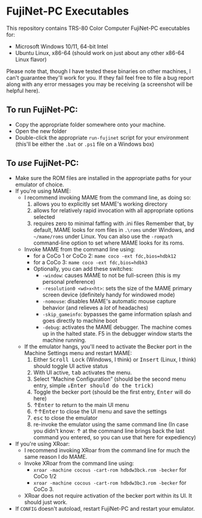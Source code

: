 # FujiNet-PC Executables
This repository contains TRS-80 Color Computer FujiNet-PC executables for:
- Microsoft Windows 10/11, 64-bit Intel
- Ubuntu Linux, x86-64 (should work on just about any other x86-64 Linux flavor)

Please note that, though I have tested these binaries on other machines, I can't guarantee they'll work for you.  If they fail feel free to file a bug report along with any error messages you may be receiving (a screenshot will be helpful here).

## To run FujiNet-PC:
- Copy the appropriate folder somewhere onto your machine.
- Open the new folder
- Double-click the appropriate `run-fujinet` script for your environment (this'll be either the `.bat` or `.ps1` file on a Windows box)

## To *use* FujiNet-PC:
- Make sure the ROM files are installed in the appropriate paths for your emulator of choice.
- If you're using MAME:
  - I recommend invoking MAME from the command line, as doing so:
    1) allows you to explicitly set MAME's working directory
	2) allows for relatively rapid invocation with all appropriate options selected
	3) requires zero to minimal faffing with .ini files
	Remember that, by default, MAME looks for rom files in `.\roms` under Windows, and `~/mame/roms` under Linux.  You can also use the `-rompath` command-line option to set where MAME looks for its roms.
  - Invoke MAME from the command line using:
    - for a CoCo 1 or CoCo 2: `mame coco -ext fdc,bios=hdbk12`
	- for a CoCo 3: `mame coco -ext fdc,bios=hdbk3`
	- Optionally, you can add these switches:
	  - `-window`: causes MAME to not be full-screen (this is my personal preference)
	  - `-resolution0 <wd>x<ht>`: sets the size of the MAME primary screen device (definitely handy for windowed mode)
	  - `-nomouse`: disables MAME's automatic mouse capture behavior (and relieves a *lot* of headaches)
	  - `-skip_gameinfo`: bypasses the game information splash and goes directly to machine boot
	  - `-debug`: activates the MAME debugger.  The machine comes up in the halted state.  <kdb>F5</kbd> in the debugger window starts the machine running.
  - If the emulator hangs, you'll need to activate the Becker port in the Machine Settings menu and restart MAME:
    1) Either <kbd>Scroll Lock</kbd> (Windows, I think) or <kbd>Insert</kbd> (Linux, I think) should toggle UI active status
	2) With UI active, <kbd>tab</kbd> activates the menu.
	3) Select “Machine Configuration” (should be the second menu entry, simple <kbd>↓<kbd><kbd>Enter</kbd> should do the trick)
	4) Toggle the becker port (should be the first entry, <kbd>Enter</kbd> will do here)
	5) <kdb>↑</kbd><kbd>Enter</kbd> to return to the main UI menu
	6) <kdb>↑</kbd><kdb>↑</kbd><kbd>Enter</kbd> to close the UI menu and save the settings
	7) <kbd>esc</kbd> to close the emulator
	8) re-invoke the emulator using the same command line (In case you didn't know: <kdb>↑</kbd> at the command line brings back the last command you entered, so you can use that here for expediency)
- If you're using XRoar:
  - I recommend invoking XRoar from the command line for much the same reason I do MAME.
  - Invoke XRoar from the command line using:
    - `xroar -machine cocous -cart-rom hdbdw3bck.rom -becker` for CoCo 1/2
	- `xroar -machine cocous -cart-rom hdbdw3bc3.rom -becker` for CoCo 3.
  - XRoar does not require activation of the becker port within its UI.  It should just work.
- If `CONFIG` doesn't autoload, restart FujiNet-PC and restart your emulator.
